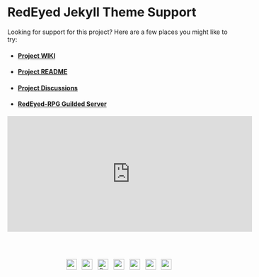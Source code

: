 # RedEyed Jekyll Theme Support

Looking for support for this project?  Here are a few places you might like to try:

- #### [Project WIKI](https://github.com/RedEyed-RPG/redeyed-jekyll-theme/wiki)
- #### [Project README](https://github.com/RedEyed-RPG/redeyed-jekyll-theme/blob/master/README.md)
- #### [Project Discussions](https://github.com/RedEyed-RPG/redeyed-jekyll-theme/discussions)
- #### [RedEyed-RPG Guilded Server](https://www.guilded.gg/i/EAJrGYr2)

<div align="center">

<iframe src="https://www.guilded.gg/canvas_index.html?route=%2Fcanvas%2Fembed%2Fteamcard%2FGRqPV8Gj&size=large" width="553" height="262" frameborder="0" scrolling="no"></iframe>

<br><br>

<a href="https://patreon.com/ragdata"><img src="https://aever.net/images/social/patreon.svg" height="24" width="24"></a> &nbsp;
<a href="https://twitter.com/RedeyedRPG"><img src="https://aever.net/images/social/twitter.svg" height="24" width="24"></a> &nbsp;
<a href="https://reddit.com/r/redeyed"><img src="https://aever.net/images/social/reddit.svg" height="24" width="24" alt="RedEyed-RPG Subreddit"></a> &nbsp;
<a href="https://facebook.com/RedeyedRPG"><img src="https://aever.net/images/social/facebook.svg" height="24" width="24"></a> &nbsp;
<a href="https://redeyed-rpg.tumblr.com"><img src="https://aever.net/images/social/tumblr.svg" height="24" width="24"></a> &nbsp;
<a href="https://github.com/redeyed-rpg"><img src="https://aever.net/images/social/github.svg" height="24" width="24"></a> &nbsp;
<a href="https://www.guilded.gg/i/27dYX5Xk"><img src="https://aever.net/images/social/guilded.svg" height="24" width="24"></a>


</div>
